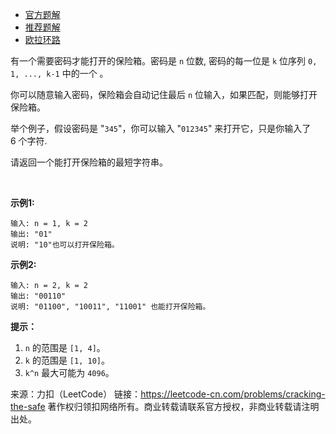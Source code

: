 * [官方题解](https://leetcode-cn.com/problems/cracking-the-safe/solution/po-jie-bao-xian-xiang-by-leetcode-solution/)
* [推荐题解](https://leetcode-cn.com/problems/cracking-the-safe/solution/cpp-xiang-jie-ti-mu-bei-jing-hierholzer-suan-fa-by/)
* [欧拉环路](https://www.jianshu.com/p/8394b8e5b878)

有一个需要密码才能打开的保险箱。密码是 ```n``` 位数, 密码的每一位是 ```k``` 位序列 ```0, 1, ..., k-1``` 中的一个 。

你可以随意输入密码，保险箱会自动记住最后 ```n``` 位输入，如果匹配，则能够打开保险箱。

举个例子，假设密码是 "```345```"，你可以输入 "```012345```" 来打开它，只是你输入了 6 个字符.

请返回一个能打开保险箱的最短字符串。

 

**示例1:**
```
输入: n = 1, k = 2
输出: "01"
说明: "10"也可以打开保险箱。
```

**示例2:**
```
输入: n = 2, k = 2
输出: "00110"
说明: "01100", "10011", "11001" 也能打开保险箱。
```

**提示：**

1. ```n``` 的范围是 ```[1, 4]```。
2. ```k``` 的范围是 ```[1, 10]```。
3. ```k^n``` 最大可能为 ```4096```。

来源：力扣（LeetCode）
链接：https://leetcode-cn.com/problems/cracking-the-safe
著作权归领扣网络所有。商业转载请联系官方授权，非商业转载请注明出处。
